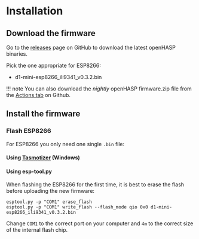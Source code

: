 <h1>Installation</h1>

## Download the firmware

Go to the [releases](https://github.com/HASwitchPlate/openHASP/releases) page on GitHub to download the latest openHASP binaries.

Pick the one appropriate for ESP8266:

- d1-mini-esp8266_ili9341_v0.3.2.bin

!!! note
    You can also download the *nightly* openHASP firmware.zip file from the [Actions tab](https://github.com/HASwitchPlate/openHASP/actions) on Github.

## Install the firmware

### Flash ESP8266

For ESP8266 you only need one single `.bin` file:

#### Using [Tasmotizer](https://github.com/tasmota/tasmotizer) (Windows)

#### Using esp-tool.py

When flashing the ESP8266 for the first time, it is best to erase the flash before uploading the new firmware:

```shell
esptool.py -p "COM1" erase_flash
esptool.py -p "COM1" write_flash --flash_mode qio 0x0 d1-mini-esp8266_ili9341_v0.3.2.bin
```

Change `COM1` to the correct port on your computer and `4m` to the correct size of the internal flash chip.

